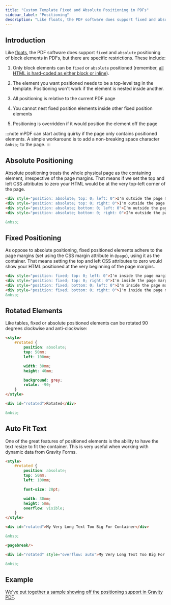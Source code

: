 ```yaml
---
title: "Custom Template Fixed and Absolute Positioning in PDFs"
sidebar_label: "Positioning"
description: "Like floats, the PDF software does support fixed and absolute positioning of block elements in PDFs, but there are specific restrictions. Let's discuss."
---
```


## Introduction

Like [floats](developer-floats.md), the PDF software does support `fixed` and `absolute` positioning of block elements in PDFs, but there are specific restrictions. These include:

1.  Only block elements can be `fixed` or `absolute` positioned (remember, [all HTML is hard-coded as either block or inline](developer-supported-html-and-css.md#html-support)).

2.  The element you want positioned needs to be a top-level tag in the template. Positioning won't work if the element is nested inside another.

3.  All positioning is relative to the current PDF page

4.  You cannot nest fixed position elements inside other fixed position elements

5.  Positioning is overridden if it would position the element off the page

:::note
mPDF can start acting quirky if the page only contains positioned elements. A simple workaround is to add a non-breaking space character `&nbsp;` to the page.
:::

## Absolute Positioning

Absolute positioning treats the whole physical page as the containing element, irrespective of the page margins. That means if we set the top and left CSS attributes to zero your HTML would be at the very top-left corner of the page.

```html
<div style="position: absolute; top: 0; left: 0">I'm outside the page margins</div>
<div style="position: absolute; top: 0; right: 0">I'm outside the page margins</div>
<div style="position: absolute; bottom: 0; left: 0">I'm outside the page margins</div>
<div style="position: absolute; bottom: 0; right: 0">I'm outside the page margins</div>

&nbsp;
```

## Fixed Positioning

As oppose to absolute positioning, fixed positioned elements adhere to the page margins (set using the CSS margin attribute in `@page`), using it as the container. That means setting the top and left CSS attributes to zero would show your HTML positioned at the very beginning of the page margins.

```html
<div style="position: fixed; top: 0; left: 0">I'm inside the page margins</div>
<div style="position: fixed; top: 0; right: 0">I'm inside the page margins</div>
<div style="position: fixed; bottom: 0; left: 0">I'm inside the page margins</div>
<div style="position: fixed; bottom: 0; right: 0">I'm inside the page margins</div>
&nbsp;
```

## Rotated Elements

Like tables, fixed or absolute positioned elements can be rotated 90 degrees clockwise and anti-clockwise:

```html
<style>
    #rotated {
        position: absolute;
        top: 50mm;
        left: 100mm;

        width: 30mm;
        height: 40mm;

        background: grey;
        rotate: -90;
    }
</style>

<div id="rotated">Rotated</div>

&nbsp;
```

## Auto Fit Text

One of the great features of positioned elements is the ability to have the text resize to fit the container. This is very useful when working with dynamic data from Gravity Forms.

```html
<style>
    #rotated {
        position: absolute;
        top: 50mm;
        left: 100mm;

        font-size: 20pt;

        width: 30mm;
        height: 5mm;
        overflow: visible;
    }
</style>

<div id="rotated">My Very Long Text Too Big For Container</div>

&nbsp;

<pagebreak/>

<div id="rotated" style="overflow: auto">My Very Long Text Too Big For Container</div>

&nbsp;
```

## Example

[We've put together a sample showing off the positioning support in Gravity PDF](https://gist.github.com/jakejackson1/995559887bbad94b167f).
